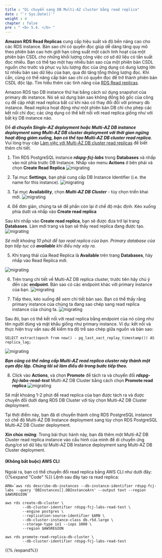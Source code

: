 ```yaml
---
title : "Di chuyển sang DB Multi-AZ cluster bằng read replica"
date : "`r Sys.Date()`"
weight : 4
chapter : false
pre : " <b> 5.4. </b> "
---
```


**Amazon RDS Read Replicas** cung cấp hiệu suất và độ bền nâng cao cho các RDS instance. Bản sao chỉ có quyền đọc giúp dễ dàng tăng quy mô theo phiên bản cao hơn giới hạn công suất một cách linh hoạt của một phiên bản CSDL cho những khối lượng công việc cơ sở dữ liệu có tần suất đọc nhiều. Bạn có thể tạo một hay nhiều bản sao của một phiên bản CSDL nguồn cho trước và phục vụ lưu lượng đọc của ứng dụng có dung lượng lớn từ nhiều bản sao dữ liệu của bạn, qua đó tăng tổng thông lượng đọc. Khi cần, cũng có thể nâng cấp bản sao chỉ có quyền đọc để trở thành phiên bản CSDL độc lập. Tìm hiểu thêm các tính năng của [RDS Read replicas](https://aws.amazon.com/rds/features/read-replicas/).


Amazon RDS tạo DB instance thứ hai bằng cách sử dụng snapshot của primary db instance. Nó sẽ sử dụng bản sao không đồng bộ gốc của công cụ để cập nhật read replica bất cứ khi nào có thay đổi đối với primary db instance. Read replica hoạt động như một phiên bản DB chỉ cho phép các kết nối chỉ đọc; các ứng dụng có thể kết nối với read replica giống như với bất kỳ DB instance nào.

Để ***di chuyển Single-AZ deployment hoặc Multi-AZ DB instance deployment sang Multi-AZ DB cluster deployment với thời gian ngừng hoạt động giảm xuống, bạn có thể tạo Multi-AZ DB cluster read replica***. Vui lòng truy cập [Làm việc với Multi-AZ DB cluster read replicas](https://docs.aws.amazon.com/AmazonRDS/latest/UserGuide/USER_MultiAZDBCluster_ReadRepl.html) để biết thêm chi tiết.


1. Tìm RDS PostgreSQL instance ***rdspg-fcj-labs*** trong **Databases** và nhấp vào nút phía trước DB Instance. Nhấp vào menu **Actions** ở bên phải và chọn **Create Read Replica**
![migrating](/images/5/3/1.png)

2. Tại mục **Settings**, bạn phải cung cấp DB Instance Identifier (i.e. the name for this instance).
![migrating](/images/5/3/2.png)

3. Tại mục **Availability**, chọn ***Multi-AZ DB Cluster*** - tùy chọn triển khai mới.
![migrating](/images/5/3/4.png)


4. Để đơn giản, chúng ta sẽ để phần còn lại ở chế độ mặc định. Kéo xuống phía dưới và nhấp vào **Create read replica**

Sau khi nhấp vào **Create read replica**, bạn sẽ được đưa trở lại trang **Databases**. Làm mới trang và bạn sẽ thấy read replica đang được tạo.
![migrating](/images/5/3/5.png)

*Sẽ mất khoảng 10 phút để tạo read replica của bạn. Primary database của bạn tiếp tục có **available** khi điều này xảy ra.*

5. Khi trạng thái của Read Replica là **Available** trên trang **Databases**, hãy nhấp vào Read Replica mới.

![migrating](/images/5/3/6.png)

6. Trên trang chi tiết về Multi-AZ DB replica cluster, trước tiên hãy chú ý đến các **endpoint**. Bản sao có các endpoint khác với primary instance của bạn.
![migrating](/images/5/3/7.png)

7. Tiếp theo, kéo xuống để xem chi tiết bản sao. Bạn có thể thấy rằng primary instance của chúng ta đang sao chép sang read replica instance của chúng ta.
![migrating](/images/5/3/8.png)

Sau đó, bạn có thể kết nối với read replica bằng endpoint của nó cũng như tên người dùng và mật khẩu giống như primary instance. Ví dụ: kết nối và thực hiện truy vấn sau để kiểm tra độ trễ sao chép giữa nguồn và bản sao:
```
SELECT extract(epoch from now() - pg_last_xact_replay_timestamp()) AS replica_lag;

```
![migrating](/images/5/3/9.png)

***Bạn cũng có thể nâng cấp Multi-AZ read replica cluster này thành một cụm độc lập. Chúng tôi sẽ làm điều đó trong bước tiếp theo.***

8. Click vào **Actions**, và chọn **Promote** để tách ra và chuyển đối ***rdspg-fcj-labs-read-test*** Multi-AZ DB Cluster bằng cách chọn **Promote read replica**
![migrating](/images/5/3/10.png)

Sẽ mất khoảng 1-2 phút để read replica của bạn được tách ra và được chuyển đổi dưới dạng RDS DB Cluster với tùy chọn Multi-AZ DB Cluster deployment.

Tại thời điểm này, bạn đã di chuyển thành công RDS PostgreSQL instance có chế độ Multi-AZ DB Instance deployment sang tùy chọn RDS PostgreSQL Multi-AZ DB Cluster deployment.

**Xin chúc mừng**: Trong bài thực hành này, bạn đã thêm một Multi-AZ DB Cluster read replica instance vào cấu hình của mình để di chuyển ứng dụng/cơ sở dữ liệu từ Multi-AZ DB Instance deployment sang Multi-AZ DB Cluster deployment.

#### (Không bắt buộc) AWS CLI

Ngoài ra, bạn có thể chuyển đổi read replica bằng AWS CLI như dưới đây:
{{%expand "Code" %}}
Lệnh sau đây tạo ra read replica: 
```
ARN=`aws rds describe-db-instances --db-instance-identifier rdspg-fcj-labs --query 'DBInstances[].DBInstanceArn' --output text --region $AWSREGION`

aws rds create-db-cluster \
        --db-cluster-identifier rdspg-fcj-labs-read-test \
        --engine postgres \
        --replication-source-identifier $ARN \
        --db-cluster-instance-class db.r5d.large \
        --storage-type io1 --iops 1000 \
        --region $AWSREGION 

aws rds promote-read-replica-db-cluster \
        --db-cluster-identifier rdspg-fcj-labs-read-test

```
{{% /expand%}}
